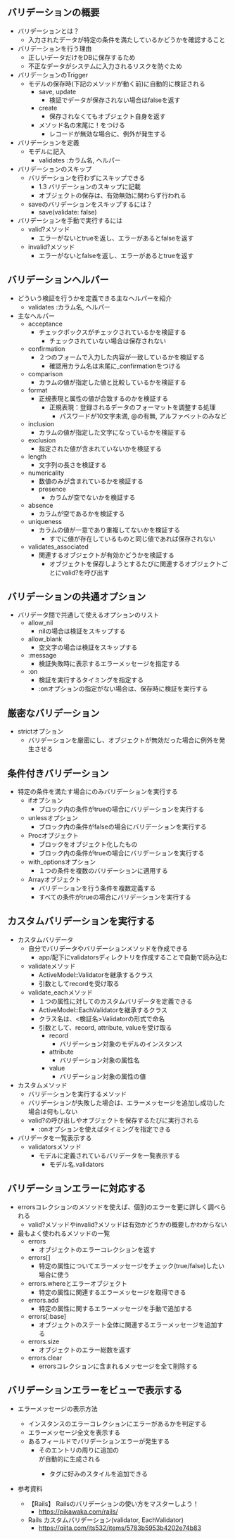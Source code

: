 ## バリデーションの概要
- バリデーションとは？
  - 入力されたデータが特定の条件を満たしているかどうかを確認すること
- バリデーションを行う理由
  - 正しいデータだけをDBに保存するため
  - 不正なデータがシステムに入力されるリスクを防ぐため
- バリデーションのTrigger
  - モデルの保存時(下記のメソッドが動く前)に自動的に検証される
    - save, update
      - 検証でデータが保存されない場合はfalseを返す
    - create
      - 保存されなくてもオブジェクト自身を返す
    - メソッド名の末尾に！をつける
      - レコードが無効な場合に、例外が発生する
- バリデーションを定義
  - モデルに記入
    -  validates :カラム名, ヘルパー
- バリデーションのスキップ
  - バリデーションを行わずにスキップできる
    - 1.3 バリデーションのスキップに記載
    - オブジェクトの保存は、有効無効に関わらず行われる
  - saveのバリデーションをスキップするには？
    - save(validate: false)
- バリデーションを手動で実行するには
  - valid?メソッド
    - エラーがないとtrueを返し、エラーがあるとfalseを返す
  - invalid?メソッド
    - エラーがないとfalseを返し、エラーがあるとtrueを返す

## バリデーションヘルパー
- どういう検証を行うかを定義できる主なヘルパーを紹介
  - validates :カラム名, ヘルパー
- 主なヘルパー
  - acceptance
    - チェックボックスがチェックされているかを検証する
      - チェックされていない場合は保存されない
  - confirmation
    - ２つのフォームで入力した内容が一致しているかを検証する
      - 確認用カラム名は末尾に_confirmationをつける
  - comparison
    - カラムの値が指定した値と比較しているかを検証する
  - format
    - 正規表現と属性の値が合致するのかを検証する
      - 正規表現：登録されるデータのフォーマットを調整する処理
        - パスワードが10文字未満, @の有無, アルファベットのみなど
  - inclusion
    - カラムの値が指定した文字になっているかを検証する
  - exclusion
    - 指定された値が含まれていないかを検証する
  - length
    - 文字列の長さを検証する
  - numericality
    - 数値のみが含まれているかを検証する
    - presence
      - カラムが空でないかを検証する
  - absence
    - カラムが空であるかを検証する
  - uniqueness
    - カラムの値が一意であり重複してないかを検証する
      - すでに値が存在しているものと同じ値であれば保存されない
  - validates_associated
    - 関連するオブジェクトが有効かどうかを検証する
      - オブジェクトを保存しようとするたびに関連するオブジェクトごとにvalid?を呼び出す

## バリデーションの共通オプション
- バリデータ間で共通して使えるオプションのリスト
  - allow_nil
    - nilの場合は検証をスキップする
  - allow_blank
    - 空文字の場合は検証をスキップする
  - :message
    - 検証失敗時に表示するエラーメッセージを指定する
  - :on
    - 検証を実行するタイミングを指定する
    - :onオプションの指定がない場合は、保存時に検証を実行する

##  厳密なバリデーション
- strictオプション
  - バリデーションを厳密にし、オブジェクトが無効だった場合に例外を発生させる

##  条件付きバリデーション
- 特定の条件を満たす場合にのみバリデーションを実行する
  - ifオプション
    - ブロック内の条件がtrueの場合にバリデーションを実行する
  - unlessオプション
    - ブロック内の条件がfalseの場合にバリデーションを実行する
  - Procオブジェクト
    - ブロックをオブジェクト化したもの
    - ブロック内の条件がtrueの場合にバリデーションを実行する
  - with_optionsオプション
    - １つの条件を複数のバリデーションに適用する
  - Arrayオブジェクト
    - バリデーションを行う条件を複数定義する
    - すべての条件がtrueの場合にバリデーションを実行する

##  カスタムバリデーションを実行する
- カスタムバリデータ
  - 自分でバリデータやバリデーションメソッドを作成できる
    - app/配下にvalidatorsディレクトリを作成することで自動で読み込む
  - validateメソッド
    - ActiveModel::Validatorを継承するクラス
    - 引数としてrecordを受け取る
  - validate_eachメソッド
    - １つの属性に対してのカスタムバリデータを定義できる
    - ActiveModel::EachValidatorを継承するクラス
    - クラス名は、<検証名>Validatorの形式で命名
    - 引数として、record, attribute, valueを受け取る
      - record
        - バリデーション対象のモデルのインスタンス
      - attribute
        - バリデーション対象の属性名
      - value
        - バリデーション対象の属性の値
- カスタムメソッド
  - バリデーションを実行するメソッド
  - バリデーションが失敗した場合は、エラーメッセージを追加し成功した場合は何もしない
  - valid?の呼び出しやオブジェクトを保存するたびに実行される
    - :onオプションを使えばタイミングを指定できる
- バリデータを一覧表示する
  - validatorsメソッド
    - モデルに定義されているバリデータを一覧表示する
      - モデル名.validators

##  バリデーションエラーに対応する
- errorsコレクションのメソッドを使えば、個別のエラーを更に詳しく調べられる
  - valid?メソッドやinvalid?メソッドは有効かどうかの概要しかわからない
- 最もよく使われるメソッドの一覧
  - errors
    - オブジェクトのエラーコレクションを返す
  - errors[]
    - 特定の属性についてエラーメッセージをチェック(true/false)したい場合に使う
  - errors.whereとエラーオブジェクト
    - 特定の属性に関連するエラーメッセージを取得できる
  - errors.add
    - 特定の属性に関するエラーメッセージを手動で追加する
  - errors[:base]
    - オブジェクトのステート全体に関連するエラーメッセージを追加する
  - errors.size
    - オブジェクトのエラー総数を返す
  - errors.clear
    - errorsコレクションに含まれるメッセージを全て削除する

##  バリデーションエラーをビューで表示する
- エラーメッセージの表示方法
  - インスタンスのエラーコレクションにエラーがあるかを判定する
  - エラーメッセージ全文を表示する
  - あるフィールドでバリデーションエラーが発生する
    - そのエントリの周りに追加の<div>が自動的に生成される
      - <div>タグに好みのスタイルを追加できる

- 参考資料
  - 【Rails】 Railsのバリデーションの使い方をマスターしよう！
    - https://pikawaka.com/rails/
  - Rails カスタムバリデーション(validator, EachValidator)
    - https://qiita.com/its532/items/5783b5953b4202e74b83
